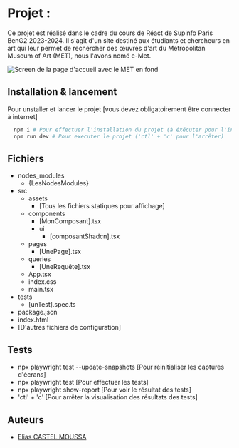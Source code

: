 # Projet :

Ce projet est réalisé dans le cadre du cours de Réact de Supinfo Paris BenG2 2023-2024.
Il s'agit d'un site destiné aux étudiants et chercheurs en art qui leur permet de rechercher des œuvres d'art du Metropolitan Museum of Art (MET), nous l'avons nomé e-Met.

![Screen de la page d'accueil avec le MET en fond](https://cdn.sanity.io/images/cctd4ker/production/b8a5e07c166342e1c7f6fe30b8c45d64fea69ea5-4096x2326.jpg?w=3840&q=75&fit=clip&auto=format "website E-MET Home Screen")

## Installation & lancement

Pour unstaller et lancer le projet [vous devez obligatoirement être connecter à internet]

```bash
  npm i # Pour effectuer l'installation du projet (à éxécuter pour l'installation ou lors de chaque montée de version)
  npm run dev # Pour executer le projet ('ctl' + 'c' pour l'arrêter)
```

## Fichiers

- nodes_modules
  - {LesNodesModules}
- src
  - assets
      - [Tous les fichiers statiques pour affichage]
  - components
      - [MonComposant].tsx
      - ui
        - [composantShadcn].tsx
  - pages
      - [UnePage].tsx
  - queries
      - [UneRequête].tsx
  - App.tsx
  - index.css
  - main.tsx
- tests
  - [unTest].spec.ts
- package.json
- index.html
- [D'autres fichiers de configuration]

## Tests

- npx playwright test --update-snapshots [Pour réinitialiser les captures d'écrans]
- npx playwright test [Pour effectuer les tests]
- npx playwright show-report [Pour voir le résultat des tests]
- 'ctl' + 'c' [Pour arrêter la visualisation  des résultats des tests]

## Auteurs

- [Elias CASTEL MOUSSA](http://github.com/eliasctl)
